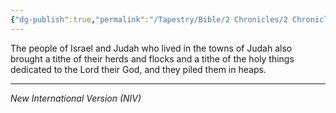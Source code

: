 ```yaml
---
{"dg-publish":true,"permalink":"/Tapestry/Bible/2 Chronicles/2 Chronicles 31_6/","title":"2 Chronicles 31:6","hide":true,"tags":["bible-verse","bible-verse"],"dgHomeLink":true,"dgShowLocalGraph":true,"dgEnableSearch":true}
---
```



The people of Israel and Judah who lived in the towns of Judah also brought a tithe of their herds and flocks and a tithe of the holy things dedicated to the Lord their God, and they piled them in heaps.

---
*New International Version (NIV)*